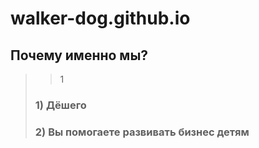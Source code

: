 # walker-dog.github.io
## Почему именно мы?
>>1
>### 1) Дёшего
>### 2) Вы помогаете развивать бизнес детям
>>
